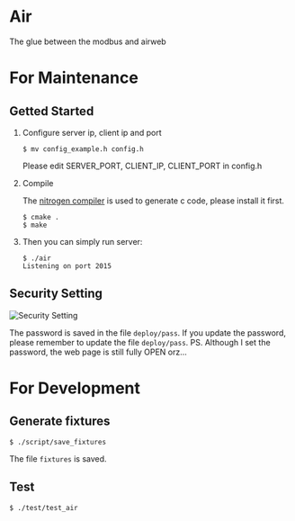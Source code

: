 # Air

The glue between the modbus and airweb

# For Maintenance

## Getted Started

1.  Configure server ip, client ip and port

        $ mv config_example.h config.h

    Please edit SERVER_PORT, CLIENT_IP, CLIENT_PORT in config.h

2.  Compile

    The [nitrogen compiler](https://github.com/xsoameix/nitrogen)
    is used to generate c code, please install it first.

        $ cmake .
        $ make

3.  Then you can simply run server:

        $ ./air
        Listening on port 2015

## Security Setting

![Security Setting](raw/master/deploy/security_setting.png)

The password is saved in the file `deploy/pass`.
If you update the password, please remember to update the file `deploy/pass`.
PS. Although I set the password, the web page is still fully OPEN orz...

# For Development

## Generate fixtures

    $ ./script/save_fixtures

The file `fixtures` is saved.

## Test

    $ ./test/test_air
